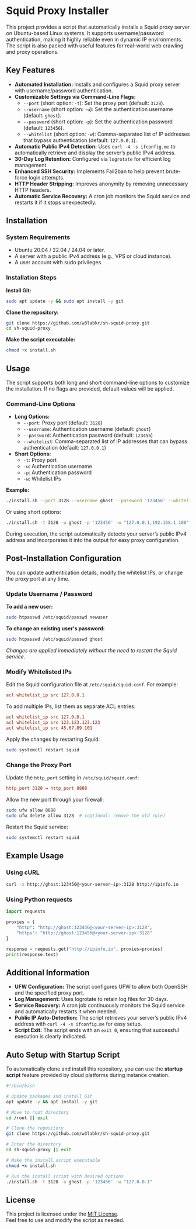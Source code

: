 # Squid Proxy Installer

This project provides a script that automatically installs a Squid proxy server on Ubuntu-based Linux systems. It supports username/password authentication, making it highly reliable even in dynamic IP environments. The script is also packed with useful features for real-world web crawling and proxy operations.

## Key Features

- **Automated Installation:** Installs and configures a Squid proxy server with username/password authentication.
- **Customizable Settings via Command-Line Flags:**
  - `--port` (short option: `-t`): Set the proxy port (default: `3128`).
  - `--username` (short option: `-u`): Set the authentication username (default: `ghost`).
  - `--password` (short option: `-p`): Set the authentication password (default: `123456`).
  - `--whitelist` (short option: `-w`): Comma-separated list of IP addresses that bypass authentication (default: `127.0.0.1`).
- **Automatic Public IPv4 Detection:** Uses `curl -4 -s ifconfig.me` to automatically retrieve and display the server’s public IPv4 address.
- **30-Day Log Retention:** Configured via `logrotate` for efficient log management.
- **Enhanced SSH Security:** Implements Fail2ban to help prevent brute-force login attempts.
- **HTTP Header Stripping:** Improves anonymity by removing unnecessary HTTP headers.
- **Automatic Service Recovery:** A cron job monitors the Squid service and restarts it if it stops unexpectedly.

## Installation

### System Requirements

- Ubuntu 20.04 / 22.04 / 24.04 or later.
- A server with a public IPv4 address (e.g., VPS or cloud instance).
- A user account with sudo privileges.

### Installation Steps

**Install Git:**

```bash
sudo apt update -y && sudo apt install -y git
```

**Clone the repository:**

```bash
git clone https://github.com/w3labkr/sh-squid-proxy.git
cd sh-squid-proxy
```

**Make the script executable:**

```bash
chmod +x install.sh
```

## Usage

The script supports both long and short command-line options to customize the installation. If no flags are provided, default values will be applied.

### Command-Line Options

- **Long Options:**
  - `--port`: Proxy port (default: `3128`)
  - `--username`: Authentication username (default: `ghost`)
  - `--password`: Authentication password (default: `123456`)
  - `--whitelist`: Comma-separated list of IP addresses that can bypass authentication (default: `127.0.0.1`)
- **Short Options:**
  - `-t`: Proxy port
  - `-u`: Authentication username
  - `-p`: Authentication password
  - `-w`: Whitelist IPs

**Example:**

```bash
./install.sh --port 3128 --username ghost --password '123456' --whitelist "127.0.0.1,192.168.1.100"
```

Or using short options:

```bash
./install.sh -t 3128 -u ghost -p '123456' -w "127.0.0.1,192.168.1.100"
```

During execution, the script automatically detects your server’s public IPv4 address and incorporates it into the output for easy proxy configuration.

## Post-Installation Configuration

You can update authentication details, modify the whitelist IPs, or change the proxy port at any time.

### Update Username / Password

**To add a new user:**

```bash
sudo htpasswd /etc/squid/passwd newuser
```

**To change an existing user's password:**

```bash
sudo htpasswd /etc/squid/passwd ghost
```

*Changes are applied immediately without the need to restart the Squid service.*

### Modify Whitelisted IPs

Edit the Squid configuration file at `/etc/squid/squid.conf`. For example:

```conf
acl whitelist_ip src 127.0.0.1
```

To add multiple IPs, list them as separate ACL entries:

```conf
acl whitelist_ip src 127.0.0.1
acl whitelist_ip src 123.123.123.123
acl whitelist_ip src 45.67.89.101
```

Apply the changes by restarting Squid:

```bash
sudo systemctl restart squid
```

### Change the Proxy Port

Update the `http_port` setting in `/etc/squid/squid.conf`:

```conf
http_port 3128 → http_port 8888
```

Allow the new port through your firewall:

```bash
sudo ufw allow 8888
sudo ufw delete allow 3128  # (optional: remove the old rule)
```

Restart the Squid service:

```bash
sudo systemctl restart squid
```

## Example Usage

### Using cURL

```bash
curl -x http://ghost:123456@<your-server-ip>:3128 http://ipinfo.io
```

### Using Python requests

```python
import requests

proxies = {
    "http": "http://ghost:123456@<your-server-ip>:3128",
    "https": "http://ghost:123456@<your-server-ip>:3128"
}

response = requests.get("http://ipinfo.io", proxies=proxies)
print(response.text)
```

## Additional Information

- **UFW Configuration:** The script configures UFW to allow both OpenSSH and the specified proxy port.
- **Log Management:** Uses logrotate to retain log files for 30 days.
- **Service Recovery:** A cron job continuously monitors the Squid service and automatically restarts it when needed.
- **Public IP Auto-Detection:** The script retrieves your server’s public IPv4 address with `curl -4 -s ifconfig.me` for easy setup.
- **Script Exit:** The script ends with an `exit 0`, ensuring that successful execution is clearly indicated.

## Auto Setup with Startup Script

To automatically clone and install this repository, you can use the **startup script** feature provided by cloud platforms during instance creation.

```bash
#!/bin/bash

# Update packages and install Git
apt update -y && apt install -y git

# Move to root directory
cd /root || exit

# Clone the repository
git clone https://github.com/w3labkr/sh-squid-proxy.git

# Enter the directory
cd sh-squid-proxy || exit

# Make the install script executable
chmod +x install.sh

# Run the install script with desired options
./install.sh -t 3128 -u ghost -p '123456' -w "127.0.0.1"
```

## License

This project is licensed under the [MIT License](LICENSE).  
Feel free to use and modify the script as needed.
